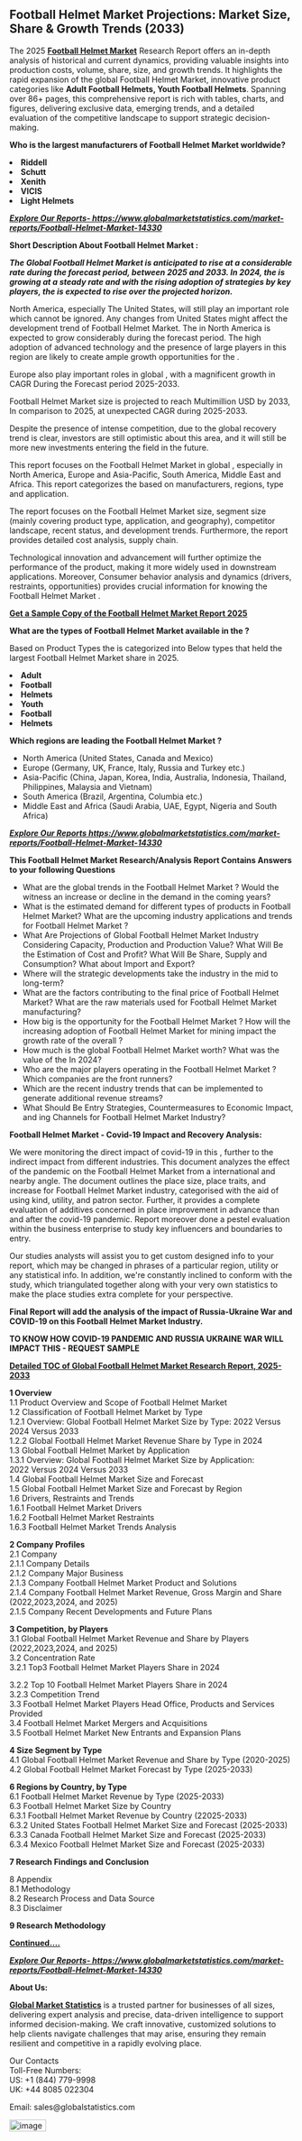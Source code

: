 <h2><strong>Football Helmet Market Projections: Market Size, Share & Growth Trends (2033)</strong></h2><p>The 2025 <strong><a href="https://www.globalmarketstatistics.com/market-reports/Football-Helmet-Market-14330">Football Helmet Market</a></strong> Research Report offers an in-depth analysis of historical and current dynamics, providing valuable insights into production costs, volume, share, size, and growth trends. It highlights the rapid expansion of the global Football Helmet Market, innovative product categories like <strong>Adult Football Helmets, Youth Football Helmets</strong>. Spanning over 86+ pages, this comprehensive report is rich with tables, charts, and figures, delivering exclusive data, emerging trends, and a detailed evaluation of the competitive landscape to support strategic decision-making.</p><p><strong>Who is the largest manufacturers of Football Helmet Market worldwide?</strong></p><p><strong><li>Riddell<li>Schutt<li>Xenith<li>VICIS<li>Light Helmets</strong></p><p><strong><em><a href="https://www.globalmarketstatistics.com/market-reports/Football-Helmet-Market-14330">Explore Our Reports-&nbsp;https://www.globalmarketstatistics.com/market-reports/Football-Helmet-Market-14330</a></em></strong></p><p><strong>Short Description About Football Helmet Market :</strong></p><p><strong><em>The Global Football Helmet Market is anticipated to rise at a considerable rate during the forecast period, between 2025 and 2033. In 2024, the is growing at a steady rate and with the rising adoption of strategies by key players, the is expected to rise over the projected horizon.</em></strong></p><p>North America, especially The United States, will still play an important role which cannot be ignored. Any changes from United States might affect the development trend of Football Helmet Market. The in North America is expected to grow considerably during the forecast period. The high adoption of advanced technology and the presence of large players in this region are likely to create ample growth opportunities for the .</p><p>Europe also play important roles in global , with a magnificent growth in CAGR During the Forecast period 2025-2033.</p><p>Football Helmet Market size is projected to reach Multimillion USD by 2033, In comparison to 2025, at unexpected CAGR during 2025-2033.</p><p>Despite the presence of intense competition, due to the global recovery trend is clear, investors are still optimistic about this area, and it will still be more new investments entering the field in the future.</p><p>This report focuses on the Football Helmet Market in global , especially in North America, Europe and Asia-Pacific, South America, Middle East and Africa. This report categorizes the based on manufacturers, regions, type and application.</p><p>The report focuses on the Football Helmet Market size, segment size (mainly covering product type, application, and geography), competitor landscape, recent status, and development trends. Furthermore, the report provides detailed cost analysis, supply chain.</p><p>Technological innovation and advancement will further optimize the performance of the product, making it more widely used in downstream applications. Moreover, Consumer behavior analysis and dynamics (drivers, restraints, opportunities) provides crucial information for knowing the Football Helmet Market .</p><p><strong><a href="https://www.globalmarketstatistics.com/market-reports/Football-Helmet-Market-14330">Get a Sample Copy of the Football Helmet Market Report 2025</a></strong></p><p><strong>What are the types of Football Helmet Market available in the ?</strong></p><p>Based on Product Types the is categorized into Below types that held the largest Football Helmet Market share in 2025.</p><p><strong><li>Adult<li>Football<li>Helmets<li>Youth<li>Football<li>Helmets</strong></p><p><strong>Which regions are leading the Football Helmet Market ?</strong></p><ul><li>North America (United States, Canada and Mexico)</li><li>Europe (Germany, UK, France, Italy, Russia and Turkey etc.)</li><li>Asia-Pacific (China, Japan, Korea, India, Australia, Indonesia, Thailand, Philippines, Malaysia and Vietnam)</li><li>South America (Brazil, Argentina, Columbia etc.)</li><li>Middle East and Africa (Saudi Arabia, UAE, Egypt, Nigeria and South Africa)</li></ul><p><strong><em><a href="https://www.globalmarketstatistics.com/market-reports/Football-Helmet-Market-14330">Explore Our Reports https://www.globalmarketstatistics.com/market-reports/Football-Helmet-Market-14330</a></em></strong></p><p><strong>This Football Helmet Market Research/Analysis Report Contains Answers to your following Questions</strong></p><ul><li>What are the global trends in the Football Helmet Market ? Would the witness an increase or decline in the demand in the coming years?</li><li>What is the estimated demand for different types of products in Football Helmet Market? What are the upcoming industry applications and trends for Football Helmet Market ?</li><li>What Are Projections of Global Football Helmet Market Industry Considering Capacity, Production and Production Value? What Will Be the Estimation of Cost and Profit? What Will Be Share, Supply and Consumption? What about Import and Export?</li><li>Where will the strategic developments take the industry in the mid to long-term?</li><li>What are the factors contributing to the final price of Football Helmet Market? What are the raw materials used for Football Helmet Market manufacturing?</li><li>How big is the opportunity for the Football Helmet Market ? How will the increasing adoption of Football Helmet Market for mining impact the growth rate of the overall ?</li><li>How much is the global Football Helmet Market worth? What was the value of the In 2024?</li><li>Who are the major players operating in the Football Helmet Market ? Which companies are the front runners?</li><li>Which are the recent industry trends that can be implemented to generate additional revenue streams?</li><li>What Should Be Entry Strategies, Countermeasures to Economic Impact, and ing Channels for Football Helmet Market Industry?</li></ul><p><strong>Football Helmet Market - Covid-19 Impact and Recovery Analysis:</strong></p><p>We were monitoring the direct impact of covid-19 in this , further to the indirect impact from different industries. This document analyzes the effect of the pandemic on the Football Helmet Market from a international and nearby angle. The document outlines the place size, place traits, and increase for Football Helmet Market industry, categorised with the aid of using kind, utility, and patron sector. Further, it provides a complete evaluation of additives concerned in place improvement in advance than and after the covid-19 pandemic. Report moreover done a pestel evaluation within the business enterprise to study key influencers and boundaries to entry.</p><p>Our studies analysts will assist you to get custom designed info to your report, which may be changed in phrases of a particular region, utility or any statistical info. In addition, we're constantly inclined to conform with the study, which triangulated together along with your very own statistics to make the place studies extra complete for your perspective.</p><p><strong>Final Report will add the analysis of the impact of Russia-Ukraine War and COVID-19 on this Football Helmet Market Industry.</strong></p><p><strong>TO KNOW HOW COVID-19 PANDEMIC AND RUSSIA UKRAINE WAR WILL IMPACT THIS - REQUEST SAMPLE</strong></p><p><strong><a href="https://www.globalmarketstatistics.com/market-reports/Football-Helmet-Market-14330">Detailed TOC of Global Football Helmet Market Research Report, 2025-2033</a></strong></p><p><strong>1 Overview</strong><br /> 1.1 Product Overview and Scope of Football Helmet Market<br /> 1.2 Classification of Football Helmet Market by Type<br /> 1.2.1 Overview: Global Football Helmet Market Size by Type: 2022 Versus 2024 Versus 2033<br /> 1.2.2 Global Football Helmet Market Revenue Share by Type in 2024<br /> 1.3 Global Football Helmet Market by Application<br /> 1.3.1 Overview: Global Football Helmet Market Size by Application: 2022&nbsp;Versus 2024 Versus 2033<br /> 1.4 Global Football Helmet Market Size and Forecast<br /> 1.5 Global Football Helmet Market Size and Forecast by Region<br /> 1.6 Drivers, Restraints and Trends<br /> 1.6.1 Football Helmet Market Drivers<br /> 1.6.2 Football Helmet Market Restraints<br /> 1.6.3 Football Helmet Market Trends Analysis</p><p><strong>2 Company Profiles</strong><br /> 2.1 Company<br /> 2.1.1 Company Details<br /> 2.1.2 Company Major Business<br /> 2.1.3 Company Football Helmet Market Product and Solutions<br /> 2.1.4 Company Football Helmet Market Revenue, Gross Margin and Share (2022,2023,2024, and 2025)<br /> 2.1.5 Company Recent Developments and Future Plans</p><p><strong>3 Competition, by Players</strong><br /> 3.1 Global Football Helmet Market Revenue and Share by Players (2022,2023,2024, and 2025)<br /> 3.2 Concentration Rate<br /> 3.2.1 Top3 Football Helmet Market Players Share in 2024</p><p>3.2.2 Top 10 Football Helmet Market Players Share in 2024<br /> 3.2.3 Competition Trend<br /> 3.3 Football Helmet Market Players Head Office, Products and Services Provided<br /> 3.4 Football Helmet Market Mergers and Acquisitions<br /> 3.5 Football Helmet Market New Entrants and Expansion Plans</p><p><strong>4 Size Segment by Type</strong><br /> 4.1 Global Football Helmet Market Revenue and Share by Type (2020-2025)<br /> 4.2 Global Football Helmet Market Forecast by Type (2025-2033)</p><p><strong>6 Regions by Country, by Type</strong><br /> 6.1 Football Helmet Market Revenue by Type (2025-2033)<br /> 6.3 Football Helmet Market Size by Country<br /> 6.3.1 Football Helmet Market Revenue by Country (22025-2033)<br /> 6.3.2 United States Football Helmet Market Size and Forecast (2025-2033)<br /> 6.3.3 Canada Football Helmet Market Size and Forecast (2025-2033)<br /> 6.3.4 Mexico Football Helmet Market Size and Forecast (2025-2033)</p><p><strong>7 Research Findings and Conclusion</strong></p><p>8 Appendix<br /> 8.1 Methodology<br /> 8.2 Research Process and Data Source<br /> 8.3 Disclaimer</p><p><strong>9 Research Methodology</strong></p><p><strong><a href="https://www.globalmarketstatistics.com/market-reports/Football-Helmet-Market-14330">Continued&hellip;.</a></strong></p><p><strong><em><a href="https://www.globalmarketstatistics.com/market-reports/Football-Helmet-Market-14330">Explore Our Reports-&nbsp;https://www.globalmarketstatistics.com/market-reports/Football-Helmet-Market-14330</a></em></strong></p><p><strong>About Us:</strong></p><p><strong><a href="https://www.globalmarketstatistics.com/">Global Market Statistics</a></strong> is a trusted partner for businesses of all sizes, delivering expert analysis and precise, data-driven intelligence to support informed decision-making. We craft innovative, customized solutions to help clients navigate challenges that may arise, ensuring they remain resilient and competitive in a rapidly evolving place.</p><p>Our Contacts<br /> Toll-Free Numbers:<br /> US: +1 (844) 779-9998<br /> UK: +44 8085 022304</p><p>Email: sales@globalstatistics.com</p>
<img width="65" height="21" alt="image" src="https://github.com/user-attachments/assets/f4108cb3-7b0f-4f06-b774-862588bf9c45" />
